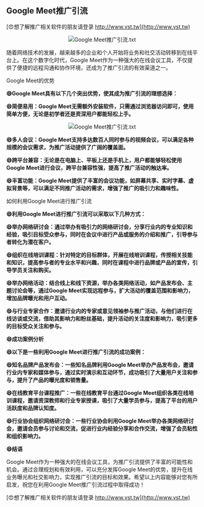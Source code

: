 ## **Google Meet推广引流**

[😍想了解推广相关软件的朋友请登录 http://www.vst.tw](http://www.vst.tw)

 <center><img src="https://vst.tw/MP4/tuiguang/png/2.png" alt="Google Meet推广引流.txt"></center>

随着网络技术的发展，越来越多的企业和个人开始将业务和社交活动转移到在线平台上。在这个数字化时代，Google Meet作为一种强大的在线会议工具，不仅提供了便捷的远程沟通和协作环境，还成为了推广引流的有效渠道之一。

Google Meet的优势

**😄Google Meet具有以下几个突出优势，使其成为推广引流的理想选择：**

**😄简便易用：Google Meet无需额外安装软件，只需通过浏览器访问即可，使用简单方便，无论是初学者还是资深用户都能轻松上手。**

 <center><img src="https://vst.tw/MP4/tuiguang/png/8.png" alt="Google Meet推广引流.txt"></center>

**😄多人会议：Google Meet支持多达数百人同时参与的视频会议，可以满足各种规模的会议需求，为推广活动提供了广阔的覆盖面。**

**😄跨平台兼容：无论是在电脑上、平板上还是手机上，用户都能够轻松使用Google Meet进行会议，跨平台兼容性强，提高了推广活动的触达率。**

**😄丰富功能：Google Meet提供了丰富的会议功能，如屏幕共享、实时字幕、虚拟背景等，可以满足不同推广活动的需求，增强了推广的吸引力和趣味性。**

如何利用Google Meet进行推广引流

**😄利用Google Meet进行推广引流可以采取以下几种方式：**

**😄举办网络研讨会：通过举办有吸引力的网络研讨会，分享行业内的专业知识和经验，吸引目标受众参与，同时在会议中进行产品或服务的介绍和推广，引导参与者转化为潜在客户。**

**😄组织在线培训课程：针对特定的目标群体，开展在线培训课程，传授相关技能和知识，提高参与者的专业水平和兴趣，同时在课程中进行品牌或产品的宣传，引导学员关注和购买。**

**😄举办网络活动：结合线上和线下资源，举办各类网络活动，如产品发布会、主题讨论会等，通过Google Meet实现远程参与，扩大活动的覆盖范围和影响力，增加品牌曝光和用户互动。**

**😄与行业专家合作：邀请行业内的专家或意见领袖参与推广活动，与他们进行在线访谈或交流，借助其影响力和粉丝基础，提升活动的关注度和影响力，吸引更多的目标受众关注和参与。**

**😄成功案例分析**

**😄以下是一些利用Google Meet进行推广引流的成功案例：**

**😄知名品牌产品发布会：一些知名品牌利用Google Meet举办产品发布会，邀请行业内专家和媒体参与，通过实时演示和互动环节，成功吸引了大量用户关注和参与，提升了产品的曝光度和销售量。**

**😄在线教育平台课程推广：一些在线教育平台通过Google Meet组织各类在线培训课程，邀请资深教师和行业专家授课，吸引了大量学员参与，提高了平台的用户活跃度和品牌认知度。**

**😄行业协会组织网络研讨会：一些行业协会利用Google Meet举办各类网络研讨会，邀请会员参与讨论和交流，促进行业内经验分享和合作交流，增强了会员粘性和组织影响力。**

**😄结语**

Google Meet作为一种强大的在线会议工具，为推广引流提供了丰富的可能性和机会。通过合理规划和有效利用，可以充分发挥Google Meet的优势，提升在线业务曝光和社交影响力，实现推广引流的目标和效果。希望以上内容能够对您有所启发，祝您在利用Google Meet推广引流过程中取得成功！

[😍想了解推广相关软件的朋友请登录 http://www.vst.tw](http://www.vst.tw)



